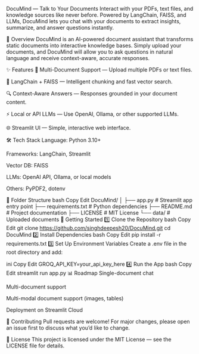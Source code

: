 DocuMind — Talk to Your Documents
Interact with your PDFs, text files, and knowledge sources like never before.
Powered by LangChain, FAISS, and LLMs, DocuMind lets you chat with your documents to extract insights, summarize, and answer questions instantly.

📌 Overview
DocuMind is an AI-powered document assistant that transforms static documents into interactive knowledge bases.
Simply upload your documents, and DocuMind will allow you to ask questions in natural language and receive context-aware, accurate responses.

✨ Features
📄 Multi-Document Support — Upload multiple PDFs or text files.

🧠 LangChain + FAISS — Intelligent chunking and fast vector search.

🔍 Context-Aware Answers — Responses grounded in your document content.

⚡ Local or API LLMs — Use OpenAI, Ollama, or other supported LLMs.

🌐 Streamlit UI — Simple, interactive web interface.

🛠️ Tech Stack
Language: Python 3.10+

Frameworks: LangChain, Streamlit

Vector DB: FAISS

LLMs: OpenAI API, Ollama, or local models

Others: PyPDF2, dotenv

📂 Folder Structure
bash
Copy
Edit
DocuMind/
│
├── app.py              # Streamlit app entry point
├── requirements.txt    # Python dependencies
├── README.md           # Project documentation
├── LICENSE             # MIT License
└── data/               # Uploaded documents
🚀 Getting Started
1️⃣ Clone the Repository
bash
Copy
Edit
git clone https://github.com/singhdeepesh20/DocuMind.git
cd DocuMind
2️⃣ Install Dependencies
bash
Copy
Edit
pip install -r requirements.txt
3️⃣ Set Up Environment Variables
Create a .env file in the root directory and add:

ini
Copy
Edit
GROQ_API_KEY=your_api_key_here
4️⃣ Run the App
bash
Copy
Edit
streamlit run app.py
📊 Roadmap
 Single-document chat

 Multi-document support

 Multi-modal document support (images, tables)

 Deployment on Streamlit Cloud

🤝 Contributing
Pull requests are welcome! For major changes, please open an issue first to discuss what you’d like to change.

📜 License
This project is licensed under the MIT License — see the LICENSE file for details.


